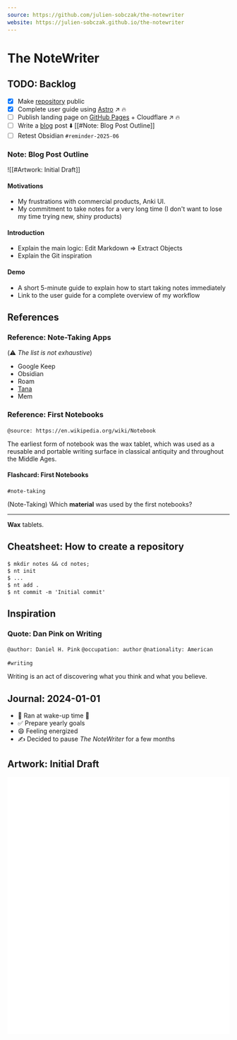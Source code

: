```yaml
---
source: https://github.com/julien-sobczak/the-notewriter
website: https://julien-sobczak.github.io/the-notewriter
---
```


# The NoteWriter

## TODO: Backlog

* [x] Make [repository](https://github.com/julien-sobczak/the-notewriter "#go/nt-github") public
* [x] Complete user guide using [Astro](https://astro.build/) ↗️ 🔥
* [ ] Publish landing page on [GitHub Pages](https://pages.github.com/) + Cloudflare ↗️ 🔥
* [ ] Write a [blog](https://juliensobczak.com/ "#go/blog") post ⬇️ [[#Note: Blog Post Outline]]
* [ ] Retest Obsidian `#reminder-2025-06`

### Note: Blog Post Outline

![[#Artwork: Initial Draft]]

#### Motivations

* My frustrations with commercial products, Anki UI.
* My commitment to take notes for a very long time (I don't want to lose my time trying new, shiny products)

#### Introduction

* Explain the main logic: Edit Markdown => Extract Objects
* Explain the Git inspiration

#### Demo

* A short 5-minute guide to explain how to start taking notes immediately
* Link to the user guide for a complete overview of my workflow

## References

### Reference: Note-Taking Apps

(⚠️ _The list is not exhaustive_)

* Google Keep
* Obsidian
* Roam
* [Tana](https://tana.inc/)
* Mem

### Reference: First Notebooks

`@source: https://en.wikipedia.org/wiki/Notebook`

The earliest form of notebook was the wax tablet, which was used as a reusable and portable writing surface in classical antiquity and throughout the Middle Ages.

#### Flashcard: First Notebooks

`#note-taking`

(Note-Taking) Which **material** was used by the first notebooks?

---

**Wax** tablets.

## Cheatsheet: How to create a repository

```shell
$ mkdir notes && cd notes;
$ nt init
$ ...
$ nt add .
$ nt commit -m 'Initial commit'
```

## Inspiration

### Quote: Dan Pink on Writing

`@author: Daniel H. Pink`
`@occupation: author`
`@nationality: American`

`#writing`

Writing is an act of discovering what you think and what you believe.

## Journal: 2024-01-01

* 🏃 Ran at wake-up time 💪
* ✅ Prepare yearly goals
* 😄 Feeling energized
* ✍️ Decided to pause _The NoteWriter_ for a few months

## Artwork: Initial Draft

![](medias/draft-notewriter.png "Original sketch")
